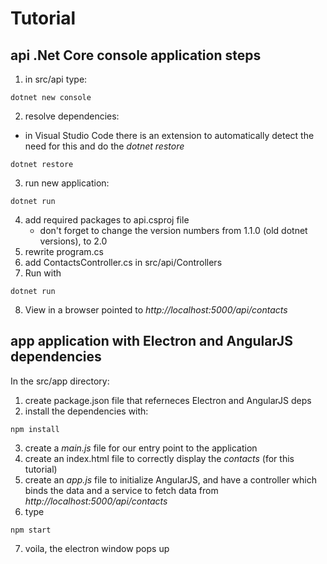 # Tutorial #

## api .Net Core console application steps ##

1. in src/api type:
```
dotnet new console
```
2. resolve dependencies:
* in Visual Studio Code there is an extension to automatically detect the need for this and do the *dotnet restore*
```
dotnet restore
```
3. run new application:
```
dotnet run
```
4. add required packages to api.csproj file
    * don't forget to change the version numbers from 1.1.0 (old dotnet versions), to 2.0
5. rewrite program.cs
6. add ContactsController.cs in src/api/Controllers
7. Run with
```
dotnet run
```
8. View in a browser pointed to *http://localhost:5000/api/contacts*


## app application with Electron and AngularJS dependencies ##

In the src/app directory:
1. create package.json file that referneces Electron and AngularJS deps
2. install the dependencies with:
```
npm install
```
3. create a *main.js* file for our entry point to the application
4. create an index.html file to correctly display the *contacts* (for this tutorial)
5. create an *app.js* file to initialize AngularJS, and have a controller which binds the data and a service to fetch data from *http://localhost:5000/api/contacts*
6. type
```
npm start
```
7. voila, the electron window pops up
